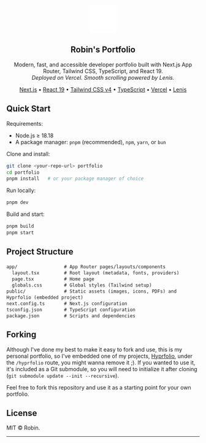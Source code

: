 <p align="center">
  <img src="public/logo-dark.svg" alt="Logo" height="72" />
</p>

<h2 align="center">Robin's Portfolio</h2>

<p align="center">
  Modern, fast, and accessible developer portfolio built with Next.js App Router, Tailwind CSS, TypeScript, and React 19.
  <br />
  <em>Deployed on Vercel. Smooth scrolling powered by Lenis.</em>
</p>

<p align="center">
  <a href="https://nextjs.org">Next.js</a> •
  <a href="https://react.dev">React 19</a> •
  <a href="https://tailwindcss.com">Tailwind CSS v4</a> •
  <a href="https://www.typescriptlang.org/">TypeScript</a> •
  <a href="https://vercel.com/">Vercel</a> •
  <a href="https://github.com/darkroomengineering/lenis">Lenis</a>
</p>

## Quick Start

Requirements:

- Node.js ≥ 18.18
- A package manager: `pnpm` (recommended), `npm`, `yarn`, or `bun`

Clone and install:

```bash
git clone <your-repo-url> portfolio
cd portfolio
pnpm install   # or your package manager of choice
```

Run locally:

```bash
pnpm dev
```

Build and start:

```bash
pnpm build
pnpm start
```

## Project Structure

```text
app/                 # App Router pages/layouts/components
  layout.tsx         # Root layout (metadata, fonts, providers)
  page.tsx           # Home page
  globals.css        # Global styles (Tailwind setup)
public/              # Static assets (images, icons, PDFs) and Hyprfolio (embedded project)
next.config.ts       # Next.js configuration
tsconfig.json        # TypeScript configuration
package.json         # Scripts and dependencies
```

## Forking

Although I've done my best to make it easy to fork and use, this is my personal portfolio, so I've embedded one of my projects, [Hyprfolio](https://github.com/theczechr/hyprfolio), under the `/hyprfolio` route, you might wanna remove it ;). If you wanted to use it, it's included as a Git submodule, so you will need to initialize it after cloning (`git submodule update --init --recursive`).

Feel free to fork this repository and use it as a starting point for your own portfolio.

## License

MIT © Robin.

---
